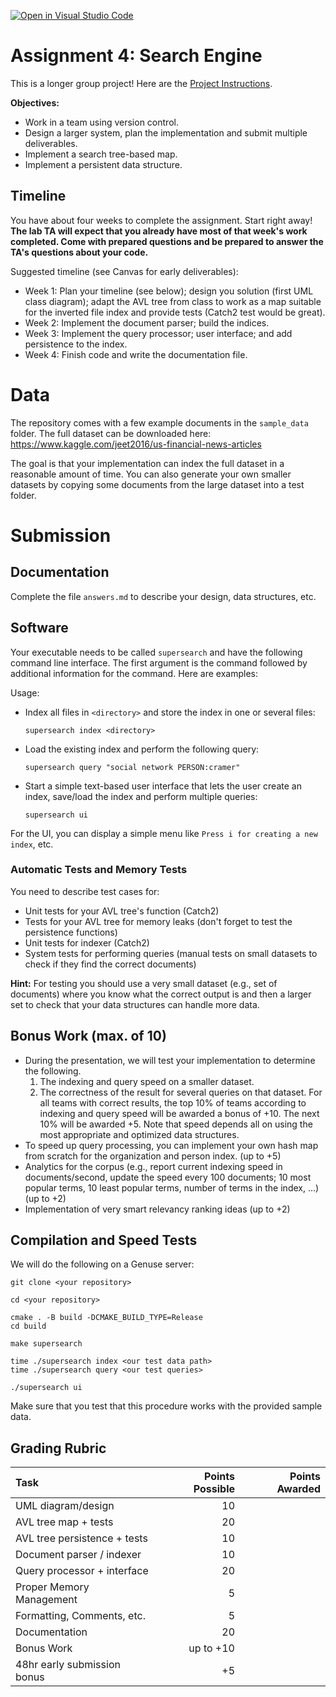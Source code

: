 [![Open in Visual Studio Code](https://classroom.github.com/assets/open-in-vscode-718a45dd9cf7e7f842a935f5ebbe5719a5e09af4491e668f4dbf3b35d5cca122.svg)](https://classroom.github.com/online_ide?assignment_repo_id=12640284&assignment_repo_type=AssignmentRepo)
# Assignment 4: Search Engine 

This is a longer group project! Here are the [Project Instructions](Project_Instructions.pdf).


**Objectives:**

* Work in a team using version control.
* Design a larger system, plan the implementation and submit multiple deliverables.
* Implement a search tree-based map.
* Implement a persistent data structure.


## Timeline 

You have about four weeks to complete the assignment. Start right away! **The lab TA will expect that you already have most of that week's work completed. Come with prepared questions and
be prepared to answer the TA's questions about your code.**

Suggested timeline (see Canvas for early deliverables):

* Week 1: Plan your timeline (see below); design you solution (first UML class diagram); 
    adapt the AVL tree from class to work as a map suitable for the inverted file index and provide tests (Catch2 test would be great).
* Week 2: Implement the document parser; build the indices. 
* Week 3: Implement the query processor; user interface; and add persistence to the index.
* Week 4: Finish code and write the documentation file.

# Data

The repository comes with a few example documents in the `sample_data` folder.
The full dataset can be downloaded here: https://www.kaggle.com/jeet2016/us-financial-news-articles

The goal is that your implementation can index the full dataset in a reasonable amount of time. You can also generate your own smaller datasets by copying some documents 
from the large dataset into a test folder.

# Submission 

## Documentation

Complete the file `answers.md` to describe your design, data structures, etc.


## Software

Your executable needs to be called `supersearch` and have the following command line interface.
The first argument is the command followed by additional information for the command. Here are examples:

Usage:

* Index all files in `<directory>` and store the index in one or several files:
  
  ```
  supersearch index <directory>
  ```

* Load the existing index and perform the following query:
  
  ```
  supersearch query "social network PERSON:cramer"
  ```

* Start a simple text-based user interface that lets the user create an index,
  save/load the index and perform multiple queries:
  
  ```
  supersearch ui
  ```

For the UI, you can display a simple menu like `Press i for creating a new index`, etc.


### Automatic Tests and Memory Tests
You need to describe test cases for:
- Unit tests for your AVL tree's function (Catch2)
- Tests for your AVL tree for memory leaks (don't forget to test the persistence functions)
- Unit tests for indexer (Catch2)
- System tests for performing queries (manual tests on small datasets to check if they find the correct documents)

**Hint:** For testing you should use a very small dataset (e.g., set of documents) where you know what the correct output is 
  and then a larger set to check that your data structures can handle more data.

## Bonus Work (max. of 10)

* During the presentation, we will test your implementation to determine the following. 
    1. The indexing and query speed on a smaller dataset.
    2. The correctness of the result for several queries on that dataset.
  For all teams with correct results, the top 10% of teams according to indexing and query speed will be awarded a bonus of +10. The next 10% will be awarded +5. Note that speed depends all on using the most appropriate and optimized data structures.
* To speed up query processing, you can implement your own hash map from scratch for the organization and person 
  index. (up to +5)
* Analytics for the corpus (e.g., report current indexing speed in documents/second, update the speed every 100 
  documents; 10 most popular terms, 10 least popular terms, number of terms in the index, ...) (up to +2)
* Implementation of very smart relevancy ranking ideas (up to +2)

## Compilation and Speed Tests

We will do the following on a Genuse server:

```
git clone <your repository>

cd <your repository>

cmake . -B build -DCMAKE_BUILD_TYPE=Release
cd build

make supersearch

time ./supersearch index <our test data path>
time ./supersearch query <our test queries>

./supersearch ui
```

Make sure that you test that this procedure works with the provided sample data.


## Grading Rubric

| Task                        | Points Possible | Points Awarded |
| :------------------         | --------------: | -------------: |
| UML diagram/design          | 10              |                |
| AVL tree map + tests        | 20              |                |
| AVL tree persistence + tests| 10              |                |
| Document parser / indexer   | 10              |                |
| Query processor + interface | 20              |                |
| Proper Memory Management    | 5               |                |
| Formatting, Comments, etc.  | 5               |                |
| Documentation               | 20              |                |
| Bonus Work                  | up to +10       |                |
| 48hr early submission bonus | +5              |                |

